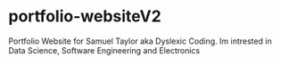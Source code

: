 # portfolio-websiteV2
Portfolio Website for Samuel Taylor aka Dyslexic Coding.  Im intrested in Data Science, Software Engineering and Electronics
